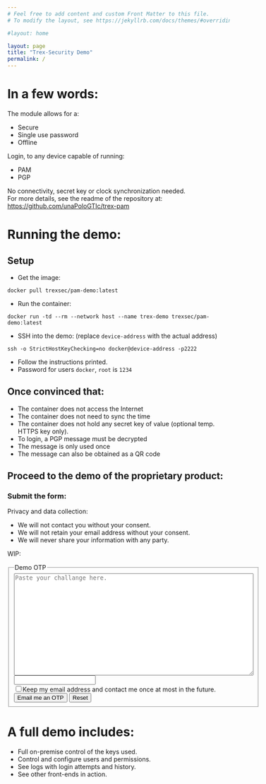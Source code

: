 ```yaml
---
# Feel free to add content and custom Front Matter to this file.
# To modify the layout, see https://jekyllrb.com/docs/themes/#overriding-theme-defaults

#layout: home

layout: page
title: "Trex-Security Demo"
permalink: /
---
```


# In a few words:
The module allows for a:
* Secure
* Single use password
* Offline

Login, to any device capable of running:
* PAM
* PGP

No connectivity, secret key or clock synchronization needed.  
For more details, see the readme of the repository at:  
<https://github.com/unaPoloGTIc/trex-pam>

# Running the demo:

## Setup
* Get the image:
 ```
 docker pull trexsec/pam-demo:latest
 ```
* Run the container:
 ```
 docker run -td --rm --network host --name trex-demo trexsec/pam-demo:latest
```

* SSH into the demo: (replace `device-address` with the actual address)
```
ssh -o StrictHostKeyChecking=no docker@device-address -p2222
```
* Follow the instructions printed.
* Password for users `docker`, `root` is `1234`

## Once convinced that:
* The container does not access the Internet
* The container does not need to sync the time
* The container does not hold any secret key of value (optional temp. HTTPS key only).
* To login, a PGP message must be decrypted
* The message is only used once
* The message can also be obtained as a QR code

## Proceed to the demo of the proprietary product:

### Submit the form:

Privacy and data collection:
* We will not contact you without your consent.
* We will not retain your email address without your consent.
* We will never share your information with any party.

WIP:
<form>
<fieldset>
<legend>Demo OTP</legend>
<textarea rows="15" cols="65" maxlength="2000" name="challange" placeholder="Paste your challange here." required>
</textarea><br>  
<input type="email" name="email"><br>  
<input type="checkbox" name="retain">Keep my email address and contact me once at most in the future.<br>
<input type="submit"  value="Email me an OTP">
<input type="reset">
</fieldset>
</form>

# A full demo includes:
* Full on-premise control of the keys used.
* Control and configure users and permissions.
* See logs with login attempts and history.
* See other front-ends in action.

